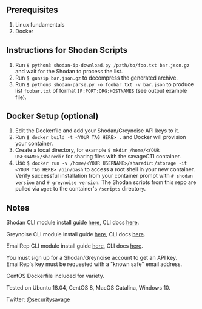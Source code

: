 ## Prerequisites

1. Linux fundamentals
2. Docker

## Instructions for Shodan Scripts

1. Run ```$ python3 shodan-ip-download.py /path/to/foo.txt bar.json.gz``` and wait for the Shodan to process the list.
2. Run ```$ gunzip bar.json.gz``` to decompress the generated archive.
3. Run ```$ python3 shodan-parse.py -o foobar.txt -v bar.json``` to produce list ```foobar.txt``` of format ```IP:PORT:ORG:HOSTNAMES``` (see output example file).

## Docker Setup (optional)

1. Edit the Dockerfile and add your Shodan/Greynoise API keys to it.
2. Run ```$ docker build -t <YOUR TAG HERE> .``` and Docker will provision your container.
3. Create a local directory, for example ```$ mkdir /home/<YOUR USERNAME>/sharedir``` for sharing files with the savageCTI container.
4. Use ```$ docker run -v /home/<YOUR USERNAME>/sharedir:/storage -it <YOUR TAG HERE> /bin/bash``` to access a root shell in your new container. Verify successful installation from your container prompt with ```# shodan version``` and ```# greynoise version```. The Shodan scripts from this repo are pulled via ```wget``` to the container's ```/scripts``` directory.

## Notes

Shodan CLI module install guide [here](https://help.shodan.io/command-line-interface/0-installation), CLI docs [here](https://cli.shodan.io/).

Greynoise CLI module install guide [here](https://developer.greynoise.io/docs/libraries-sample-code), CLI docs [here](https://greynoise.readthedocs.io/en/latest/).

EmailRep CLI module install guide [here](https://pypi.org/project/emailrep/), CLI docs [here](https://docs.emailrep.io/).

You must sign up for a Shodan/Greynoise account to get an API key. EmailRep's key must be requested with a "known safe" email address.

CentOS Dockerfile included for variety.

Tested on Ubuntu 18.04, CentOS 8, MacOS Catalina, Windows 10.

Twitter: [@securitysavage](https://twitter.com/securitysavage)
